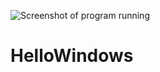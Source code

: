 ![Screenshot of program running](https://user-images.githubusercontent.com/73188618/131417148-d79cf155-8d11-4ff7-aa4a-33653c497736.PNG)

# HelloWindows
